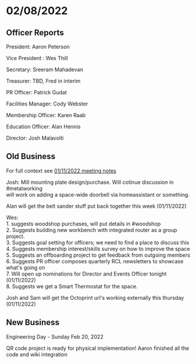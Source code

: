# 02/08/2022

## Officer Reports

President: Aaron Peterson

Vice President : Wes Thill

Secretary: Sreeram Mahadevan

Treasurer: TBD, Fred in interim

PR Officer: Patrick Gudat

Facilities Manager: Cody Webster

Membership Officer: Karen Raab

Education Officer: Alan Hennis

Director: Josh Malavolti

## Old Business

For full context see [01/11/2022 meeting notes](1-11-2022.md)

Josh: Mill mounting plate design/purchase. Will cotinue discussion in #metalworking\
will work on adding a space-wide doorbell via homeassistant or something.

Alan will get the belt sander stuff put back together this week (01/11/2022)

Wes: \
1\. suggests woodshop purchases, will put details in #woodshop\
2\. Suggests building new workbench with integrated router as a group project.\
3\. Suggests goal setting for officers; we need to find a place to discuss this\
4\. Suggests membership interest/skills survey on how to improve the space\
5\. Suggests an offboarding project to get feedback from outgoing members\
6\. Suggests PR officer composes quarterly RCL newsletters to showcase what's going on\
7\. Will open up nominations for Director and Events Officer tonight (01/11/2022)\
8\. Suggests we get a Smart Thermostat for the space.

Josh and Sam will get the Octoprint url's working externally this thursday (01/11/2022)



## New Business

Engineering Day - Sunday Feb 20, 2022

QR code project is ready for physical implementation! Aaron finished all the code and wiki integration

